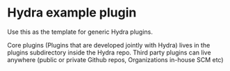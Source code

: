 # Hydra example plugin
Use this as the template for generic Hydra plugins.

Core plugins (Plugins that are developed jointly with Hydra) lives in the plugins subdirectory inside the Hydra repo.
Third party plugins can live anywhere (public or private Github repos, Organizations in-house SCM etc)